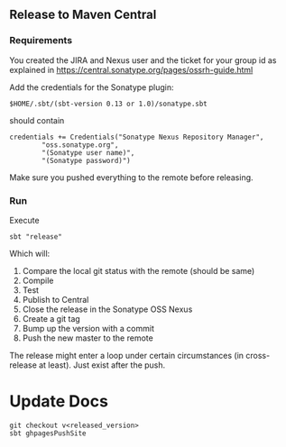 ## Release to Maven Central

### Requirements

You created the JIRA and Nexus user and the ticket for your group id
as explained in https://central.sonatype.org/pages/ossrh-guide.html

Add the credentials for the Sonatype plugin:

```
$HOME/.sbt/(sbt-version 0.13 or 1.0)/sonatype.sbt
```

should contain

```
credentials += Credentials("Sonatype Nexus Repository Manager",
        "oss.sonatype.org",
        "(Sonatype user name)",
        "(Sonatype password)")
```

Make sure you pushed everything to the remote before releasing.

### Run
Execute

    sbt "release"

Which will:
 1. Compare the local git status with the remote (should be same)
 1. Compile
 1. Test
 1. Publish to Central
 1. Close the release in the Sonatype OSS Nexus
 1. Create a git tag
 1. Bump up the version with a commit
 1. Push the new master to the remote

The release might enter a loop under certain circumstances (in cross-release at least). Just exist after the push.

Update Docs
===========

```
git checkout v<released_version>
sbt ghpagesPushSite
```

